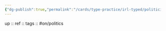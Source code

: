 ```yaml
---
{"dg-publish":true,"permalink":"/cards/type-practice/irl-typed/politiciens/hitler/","created":"","updated":"2023-02-19T16:09:57.748+01:00"}
---
```


up :: 
ref :: 
tags :: #on/politics 


